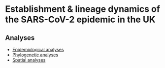 # Establishment & lineage dynamics of the SARS-CoV-2 epidemic in the UK

## Analyses

- [Epidemiological analyses](epidemiological/)
- [Phylogenetic analyses](phylogenetic/)
- [Spatial analyses](spatial/)